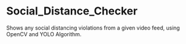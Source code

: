 # Social_Distance_Checker
Shows any social distancing violations from a given video feed, using OpenCV and YOLO Algorithm.
